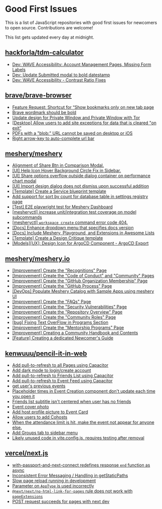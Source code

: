 # Good First Issues

This is a list of JavaScript repositories with good first issues for newcomers to open source. Contributions are welcome!

This list gets updated every day at midnight.

## [hackforla/tdm-calculator](https://github.com/hackforla/tdm-calculator)

- [Dev: WAVE Accessibility: Account Management Pages, Missing Form Labels](https://github.com/hackforla/tdm-calculator/issues/2573)
- [Dev: Update Submitted modal to bold datestamp](https://github.com/hackforla/tdm-calculator/issues/2565)
- [Dev: WAVE Accessibility - Contrast Ratio Fixes](https://github.com/hackforla/tdm-calculator/issues/2534)

## [brave/brave-browser](https://github.com/brave/brave-browser)

- [Feature Request: Shortcut for “Show bookmarks only on new tab page](https://github.com/brave/brave-browser/issues/47000)
- [Brave wordmark should be bold](https://github.com/brave/brave-browser/issues/41637)
- [Update design for Private Window and Private Window with Tor](https://github.com/brave/brave-browser/issues/44909)
- [[Desktop] Allow users to add site exceptions for data that is cleared "on exit"](https://github.com/brave/brave-browser/issues/10493)
- [PDFs with a "blob:" URL cannot be saved on desktop or iOS](https://github.com/brave/brave-browser/issues/46348)
- [Right arrow-key to auto-complete url bar](https://github.com/brave/brave-browser/issues/44927)

## [meshery/meshery](https://github.com/meshery/meshery)

- [Alignment of Share Btn in Comparison Modal.](https://github.com/meshery/meshery/issues/15173)
- [[UI] Help Icon Hover Background Circle Fix in Sidebar.](https://github.com/meshery/meshery/issues/15202)
- [[UI] Share options overflow outside dialog container on performance chart modal](https://github.com/meshery/meshery/issues/15180)
- [[UI] Import design dialog does not dismiss upon successful addition](https://github.com/meshery/meshery/issues/15181)
- [[Template] Create a Service blueprint template ](https://github.com/meshery/meshery/issues/12497)
- [Add support for sort by count for database table in settings registry page](https://github.com/meshery/meshery/issues/13958)
- [[Test] E2E playwright test for Meshery Dashboard](https://github.com/meshery/meshery/issues/14565)
- [[mesheryctl] increase unit/integration test coverage on model subcommands](https://github.com/meshery/meshery/issues/14042)
- [[mesheryctl] `workspace create` command error code 404.](https://github.com/meshery/meshery/issues/11312)
- [[Docs] Enhance dropdown menu that specifies docs version](https://github.com/meshery/meshery/issues/9227)
- [[Docs] Include Meshery, Playground, and Extensions in Awesome Lists](https://github.com/meshery/meshery/issues/13426)
- [[Template] Create a Design Critique template](https://github.com/meshery/meshery/issues/12502)
- [[Models][UX]: Design Icon for ArgoCD Component - ArgoCD Export](https://github.com/meshery/meshery/issues/10294)

## [meshery/meshery.io](https://github.com/meshery/meshery.io)

- [[Improvement] Create the "Recognitions" Page](https://github.com/meshery/meshery.io/issues/2192)
- [[Improvement] Create the "Code of Conduct" and "Community" Pages](https://github.com/meshery/meshery.io/issues/2186)
- [[Improvement] Create the "GitHub Organization Membership" Page](https://github.com/meshery/meshery.io/issues/2197)
- [[Improvement] Create the "GitHub Process" Page](https://github.com/meshery/meshery.io/issues/2195)
- [[DevOps] Populate Meshery Catalog with Sample Apps using meshery UI](https://github.com/meshery/meshery.io/issues/1699)
- [[Improvement] Create the "FAQs" Page](https://github.com/meshery/meshery.io/issues/2196)
- [[Improvement] Create the "Security Vulnerabilities" Page](https://github.com/meshery/meshery.io/issues/2194)
- [[Improvement] Create the "Repository Overview" Page](https://github.com/meshery/meshery.io/issues/2193)
- [[Improvement] Create the "Community Roles" Page](https://github.com/meshery/meshery.io/issues/2187)
- [[bug] Fixing Text OverFlow in Programs Section](https://github.com/meshery/meshery.io/issues/2180)
- [[Improvement]  Create the "Mentorship Programs" Page](https://github.com/meshery/meshery.io/issues/2190)
- [[Improvement] Creating a Community Handbook and Contents](https://github.com/meshery/meshery.io/issues/2176)
- [[Feature] Creating a dedicated Newcomer's Guide](https://github.com/meshery/meshery.io/issues/2178)

## [kenwuuu/pencil-it-in-web](https://github.com/kenwuuu/pencil-it-in-web)

- [Add pull-to-refresh to all Pages using Capacitor](https://github.com/kenwuuu/pencil-it-in-web/issues/286)
- [Add dark mode to login/create account](https://github.com/kenwuuu/pencil-it-in-web/issues/155)
- [Add pull-to-refresh to Friends List using Capacitor](https://github.com/kenwuuu/pencil-it-in-web/issues/287)
- [Add pull-to-refresh to Event Feed using Capacitor](https://github.com/kenwuuu/pencil-it-in-web/issues/285)
- [get user's previous events](https://github.com/kenwuuu/pencil-it-in-web/issues/7)
- [Placeholder times in Event Creation component don't update each time you open it](https://github.com/kenwuuu/pencil-it-in-web/issues/216)
- [Friends list subtitle isn't centered when user has no friends](https://github.com/kenwuuu/pencil-it-in-web/issues/198)
- [Event cover photo](https://github.com/kenwuuu/pencil-it-in-web/issues/70)
- [Add host profile picture to Event Card](https://github.com/kenwuuu/pencil-it-in-web/issues/25)
- [Allow users to add Cohosts](https://github.com/kenwuuu/pencil-it-in-web/issues/141)
- [When the attendance limit is hit, make the event not appear for anyone else.](https://github.com/kenwuuu/pencil-it-in-web/issues/34)
- [Add Groups tab to sidebar menu](https://github.com/kenwuuu/pencil-it-in-web/issues/33)
- [Likely unused code in vite.config.js, requires testing after removal](https://github.com/kenwuuu/pencil-it-in-web/issues/87)

## [vercel/next.js](https://github.com/vercel/next.js)

- [with-passport-and-next-connect redefines response `end` function as async](https://github.com/vercel/next.js/issues/51628)
- [Inconsistent Error Messaging / Handling in getStaticPaths](https://github.com/vercel/next.js/issues/41281)
- [Slow page reload running in development](https://github.com/vercel/next.js/issues/25108)
- [Parameter on `AppType` is used incorrectly](https://github.com/vercel/next.js/issues/42846)
- [`@next/next/no-html-link-for-pages` rule does not work with `pageExtensions`](https://github.com/vercel/next.js/issues/53473)
- [POST request succeeds for pages with next dev](https://github.com/vercel/next.js/issues/38863)

